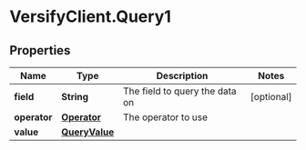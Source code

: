 # VersifyClient.Query1

## Properties

Name | Type | Description | Notes
------------ | ------------- | ------------- | -------------
**field** | **String** | The field to query the data on | [optional] 
**operator** | [**Operator**](Operator.md) | The operator to use | 
**value** | [**QueryValue**](QueryValue.md) |  | 


